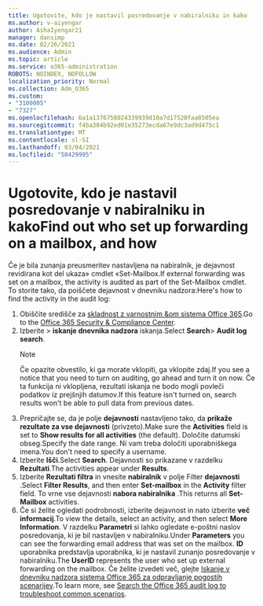 ```yaml
---
title: Ugotovite, kdo je nastavil posredovanje v nabiralniku in kako
ms.author: v-aiyengar
author: AshaIyengar21
manager: dansimp
ms.date: 02/26/2021
ms.audience: Admin
ms.topic: article
ms.service: o365-administration
ROBOTS: NOINDEX, NOFOLLOW
localization_priority: Normal
ms.collection: Adm_O365
ms.custom:
- "3100005"
- "7327"
ms.openlocfilehash: 6a1a1376758024339939d10a7d17520faa8505ea
ms.sourcegitcommit: f4ba304b92ed01e35273ecda67e9dc3ad9d475c1
ms.translationtype: MT
ms.contentlocale: sl-SI
ms.lasthandoff: 03/04/2021
ms.locfileid: "50429995"
---
```

# <a name="find-out-who-set-up-forwarding-on-a-mailbox-and-how"></a><span data-ttu-id="caed9-102">Ugotovite, kdo je nastavil posredovanje v nabiralniku in kako</span><span class="sxs-lookup"><span data-stu-id="caed9-102">Find out who set up forwarding on a mailbox, and how</span></span>

<span data-ttu-id="caed9-103">Če je bila zunanja preusmeritev nastavljena na nabiralnik, je dejavnost revidirana kot del ukaza» cmdlet «Set-Mailbox.</span><span class="sxs-lookup"><span data-stu-id="caed9-103">If external forwarding was set on a mailbox, the activity is audited as part of the Set-Mailbox cmdlet.</span></span> <span data-ttu-id="caed9-104">To storite tako, da poiščete dejavnost v dnevniku nadzora:</span><span class="sxs-lookup"><span data-stu-id="caed9-104">Here's how to find the activity in the audit log:</span></span>

1. <span data-ttu-id="caed9-105">Obiščite središče za [skladnost z varnostnim &om sistema Office 365](https://go.microsoft.com/fwlink/p/?linkid=2077143).</span><span class="sxs-lookup"><span data-stu-id="caed9-105">Go to the [Office 365 Security & Compliance Center](https://go.microsoft.com/fwlink/p/?linkid=2077143).</span></span>
1. <span data-ttu-id="caed9-106">Izberite  >  **iskanje dnevnika nadzora** iskanja.</span><span class="sxs-lookup"><span data-stu-id="caed9-106">Select **Search**> **Audit log search**.</span></span>
    > [!NOTE]
    > <span data-ttu-id="caed9-107">Če opazite obvestilo, ki ga morate vklopiti, ga vklopite zdaj.</span><span class="sxs-lookup"><span data-stu-id="caed9-107">If you see a notice that you need to turn on auditing, go ahead and turn it on now.</span></span> <span data-ttu-id="caed9-108">Če ta funkcija ni vklopljena, rezultati iskanja ne bodo mogli povleči podatkov iz prejšnjih datumov.</span><span class="sxs-lookup"><span data-stu-id="caed9-108">If this feature isn't turned on, search results won't be able to pull data from previous dates.</span></span>
1. <span data-ttu-id="caed9-109">Prepričajte se, da je polje **dejavnosti** nastavljeno tako, da **prikaže rezultate za vse dejavnosti** (privzeto).</span><span class="sxs-lookup"><span data-stu-id="caed9-109">Make sure the **Activities** field is set to **Show results for all activities** (the default).</span></span> <span data-ttu-id="caed9-110">Določite datumski obseg.</span><span class="sxs-lookup"><span data-stu-id="caed9-110">Specify the date range.</span></span> <span data-ttu-id="caed9-111">Ni vam treba določiti uporabniškega imena.</span><span class="sxs-lookup"><span data-stu-id="caed9-111">You don't need to specify a username.</span></span>
1. <span data-ttu-id="caed9-112">Izberite **Išči**.</span><span class="sxs-lookup"><span data-stu-id="caed9-112">Select **Search**.</span></span> <span data-ttu-id="caed9-113">Dejavnosti so prikazane v razdelku **Rezultati**.</span><span class="sxs-lookup"><span data-stu-id="caed9-113">The activities appear under **Results**.</span></span>
1. <span data-ttu-id="caed9-114">Izberite **Rezultati filtra** in vnesite **nabiralnik** v polje Filter **dejavnosti** .</span><span class="sxs-lookup"><span data-stu-id="caed9-114">Select **Filter Results**, and then enter **Set-mailbox** in the **Activity** filter field.</span></span> <span data-ttu-id="caed9-115">To vrne vse dejavnosti **nabora nabiralnika** .</span><span class="sxs-lookup"><span data-stu-id="caed9-115">This returns all **Set-Mailbox** activities.</span></span>
1. <span data-ttu-id="caed9-116">Če si želite ogledati podrobnosti, izberite dejavnost in nato izberite **več informacij**.</span><span class="sxs-lookup"><span data-stu-id="caed9-116">To view the details, select an activity, and then select **More Information**.</span></span> <span data-ttu-id="caed9-117">V razdelku **Parametri** si lahko ogledate e-poštni naslov posredovanja, ki je bil nastavljen v nabiralniku.</span><span class="sxs-lookup"><span data-stu-id="caed9-117">Under **Parameters** you can see the forwarding email address that was set on the mailbox.</span></span> <span data-ttu-id="caed9-118">**ID** uporabnika predstavlja uporabnika, ki je nastavil zunanjo posredovanje v nabiralniku.</span><span class="sxs-lookup"><span data-stu-id="caed9-118">The **UserID** represents the user who set up external forwarding on the mailbox.</span></span>
<span data-ttu-id="caed9-119">Če želite izvedeti več, glejte [Iskanje v dnevniku nadzora sistema Office 365 za odpravljanje pogostih scenarijev](https://go.microsoft.com/fwlink/?linkid=2103944).</span><span class="sxs-lookup"><span data-stu-id="caed9-119">To learn more, see [Search the Office 365 audit log to troubleshoot common scenarios](https://go.microsoft.com/fwlink/?linkid=2103944).</span></span>